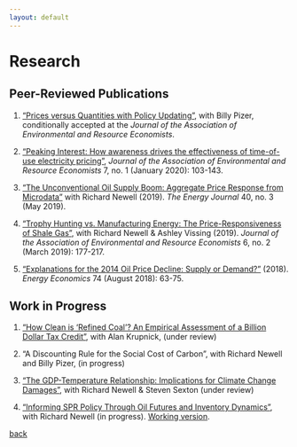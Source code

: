 ```yaml
---
layout: default
---
```


# Research

## Peer-Reviewed Publications

1. [“Prices versus Quantities with Policy Updating”](http://www.nber.org/papers/w22379), with Billy Pizer, conditionally accepted at the _Journal of the Association of Environmental and Resource Economists_.

1. [“Peaking Interest: How awareness drives the effectiveness of time-of-use electricity pricing”](https://www.journals.uchicago.edu/doi/abs/10.1086/705798),  _Journal of the Association of Environmental and Resource Economists_ 7, no. 1 (January 2020): 103-143.

1. [“The Unconventional Oil Supply Boom: Aggregate Price Response from Microdata”](https://www.iaee.org/energyjournal/article/3350) with Richard Newell (2019). _The Energy Journal_ 40, no. 3 (May 2019).

1. [“Trophy Hunting vs. Manufacturing Energy: The Price-Responsiveness of Shale Gas”](https://www.journals.uchicago.edu/doi/full/10.1086/701531), with Richard Newell & Ashley Vissing (2019). _Journal of the Association of Environmental and Resource Economists_ 6, no. 2 (March 2019): 177-217.

1. [“Explanations for the 2014 Oil Price Decline: Supply or Demand?”](https://www.sciencedirect.com/science/article/pii/S0140988318302020) (2018). _Energy Economics_ 74 (August 2018): 63-75.

## Work in Progress

1. [“How Clean is ‘Refined Coal’? An Empirical Assessment of a Billion Dollar Tax Credit”](https://www.rff.org/publications/reports/how-clean-is-refined-coal/), with Alan Krupnick, (under review)

1. “A Discounting Rule for the Social Cost of Carbon”, with Richard Newell and Billy Pizer, (in progress)

1. [“The GDP-Temperature Relationship: Implications for Climate Change Damages”](https://www.rff.org/publications/working-papers/the-gdp-temperature-relationship-implications-for-climate-change-damages/), with Richard Newell & Steven Sexton (under review)

1. [“Informing SPR Policy Through Oil Futures and Inventory Dynamics”](http://www.nber.org/papers/w23974), with Richard Newell (in progress). [Working version](http://bit.ly/Newell_Prest_SPR_Draft).

 

[back](./)
